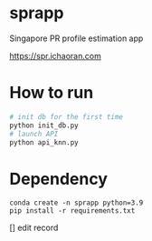 # sprapp
Singapore PR profile estimation app

https://spr.ichaoran.com

# How to run

```bash
# init db for the first time
python init_db.py
# launch API
python api_knn.py
```

# Dependency

```
conda create -n sprapp python=3.9
pip install -r requirements.txt
```

[] edit record